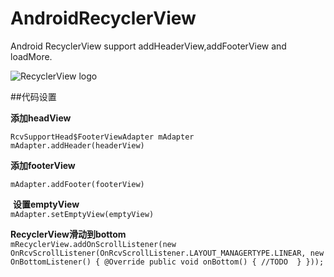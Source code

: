 # AndroidRecyclerView
Android RecyclerView support addHeaderView,addFooterView and loadMore.

![RecyclerView logo](http://raw.github.com/DukeLee1989/AndroidRecyclerView/master/recyclerview_support_head_footer_v3.gif)

##代码设置

 **添加headView**
 
`RcvSupportHead$FooterViewAdapter mAdapter`  
`mAdapter.addHeader(headerView)`

 **添加footerView** 
 
`mAdapter.addFooter(footerView)`

 **设置emptyView**  
`mAdapter.setEmptyView(emptyView)`

**RecyclerView滑动到bottom**  
`mRecyclerView.addOnScrollListener(new
OnRcvScrollListener(OnRcvScrollListener.LAYOUT_MANAGERTYPE.LINEAR, new OnBottomListener() {
            @Override
            public void onBottom() {
            //TODO 
            }
        }));`